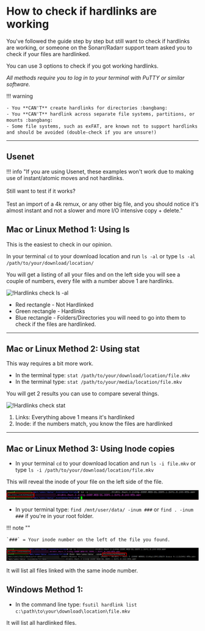 # How to check if hardlinks are working

You've followed the guide step by step but still want to check if hardlinks are working, or someone on the Sonarr/Radarr support team asked you to check if your files are hardlinked.

You can use 3 options to check if you got working hardlinks.

_All methods require you to log in to your terminal with PuTTY or similar software._

!!! warning

    - You **CAN'T** create hardlinks for directories :bangbang:
    - You **CAN'T** hardlink across separate file systems, partitions, or mounts :bangbang:
    - Some file systems, such as exFAT, are known not to support hardlinks and should be avoided (double-check if you are unsure!)

---

## Usenet

!!! info "If you are using Usenet, these examples won't work due to making use of instant/atomic moves and not hardlinks.<br><br>Still want to test if it works?<br><br>Test an import of a 4k remux, or any other big file, and you should notice it's almost instant and not a slower and more I/O intensive copy + delete."

## Mac or Linux Method 1: Using ls

This is the easiest to check in our opinion.

In your terminal `cd` to your download location and run `ls -al` or type `ls -al /path/to/your/download/location/`

You will get a listing of all your files and on the left side you will see a couple of numbers, every file with a number above 1 are hardlinks.

![!Hardlinks check ls -al](images/hardlinks-ls-al.png)

- Red rectangle - Not Hardlinked
- Green rectangle - Hardlinks
- Blue rectangle - Folders/Directories you will need to go into them to check if the files are hardlinked.

---

## Mac or Linux Method 2: Using stat

This way requires a bit more work.

- In the terminal type: `stat /path/to/your/download/location/file.mkv`
- In the terminal type: `stat /path/to/your/media/location/file.mkv`

You will get 2 results you can use to compare several things.

![!Hardlinks check stat](images/hardlinks-stat.png)

1. Links: Everything above 1 means it's hardlinked
1. Inode: if the numbers match, you know the files are hardlinked

---

## Mac or Linux Method 3: Using Inode copies

- In your terminal `cd` to your download location and run `ls -i file.mkv` or type `ls -i /path/to/your/download/location/file.mkv`

This will reveal the inode of your file on the left side of the file.

![!Hardlinks check ls -i](images/hardlinks-ls-i.png)

- In your terminal type: `find /mnt/user/data/ -inum ###` or `find . -inum ###` if you're in your root folder.

!!! note ""

    `###` = Your inode number on the left of the file you found.

![!hardlinks inode](images/hardlinks-inode.png)

It will list all files linked with the same inode number.

## Windows Method 1: 

- In the command line type: `fsutil hardlink list c:\path\to\your\download\location\file.mkv`

It will list all hardlinked files.

